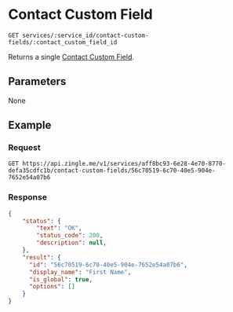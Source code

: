 # Contact Custom Field 

    GET services/:service_id/contact-custom-fields/:contact_custom_field_id
    
Returns a single [Contact Custom Field].

## Parameters
None

## Example
### Request

    GET https://api.zingle.me/v1/services/aff8bc93-6e28-4e70-8770-defa35cdfc1b/contact-custom-fields/56c70519-6c70-40e5-904e-7652e54a07b6

### Response
``` json
{
    "status": {
        "text": "OK",
        "status_code": 200,
        "description": null,
    },
    "result": {
      "id": "56c70519-6c70-40e5-904e-7652e54a07b6",
      "display_name": "First Name",
      "is_global": true,
      "options": []
    }    
}
```

[Overview - Request Modifiers]: /README.md#request-modifiers
[Contact Custom Field]: README.md
